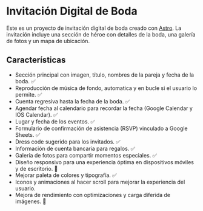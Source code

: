 # Invitación Digital de Boda

Este es un proyecto de invitación digital de boda creado con [Astro](https://astro.build/). La invitación incluye una sección de héroe con detalles de la boda, una galería de fotos y un mapa de ubicación.

## Características

- Sección principal con imagen, título, nombres de la pareja y fecha de la boda.         ✅
- Reproducción de música de fondo, automatica y en bucle si el usuario lo permite.       ✅
- Cuenta regresiva hasta la fecha de la boda.                                            ✅
- Agendar fecha al calendario para recordar la fecha (Google Calendar y IOS Calendar).   ✅
- Lugar y fecha de los eventos.                                                          ✅
- Formulario de confirmación de asistencia (RSVP) vinculado a Google Sheets.             ✅
- Dress code sugerido para los invitados.                                                ✅
- Información de cuenta bancaria para regalos.                                           ✅
- Galería de fotos para compartir momentos especiales.                                   ✅    
- Diseño responsivo para una experiencia óptima en dispositivos móviles y de escritorio. 🚧
- Mejorar paleta de colores y tipografía.                                                ✅
- Iconos y animaciones al hacer scroll para mejorar la experiencia del usuario.
- Mejora de rendimiento con optimizaciones y carga diferida de imágenes.                 🚧

